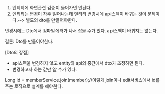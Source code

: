 1. 엔티티에 화면관련 검증이 들어가면 안된다.
2. 엔티티는 변경이 자주 일어나는데 엔티티 변경시에 api스펙이 바뀌는 것이 문제이다.--> 별도의 dto를 만들어야한다.

변경시에는 Dto에서 컴파일에러가 나서 잡을 수가 있다. api스펙이 바뀌지는 않는다.

결론: Dto를 만들어야한다.

[Dto의 장점]

- api스펙울 변경하지 않고 entity와 api의 중간에서 dto가 조정하면 된다.
- 변경하고자 하는 값만 알 수가 있다.



Long id = memberService.join(member);//이렇게 join이나 edit서비스에서 id를 주는 로직으로 설계를 해야한다.

